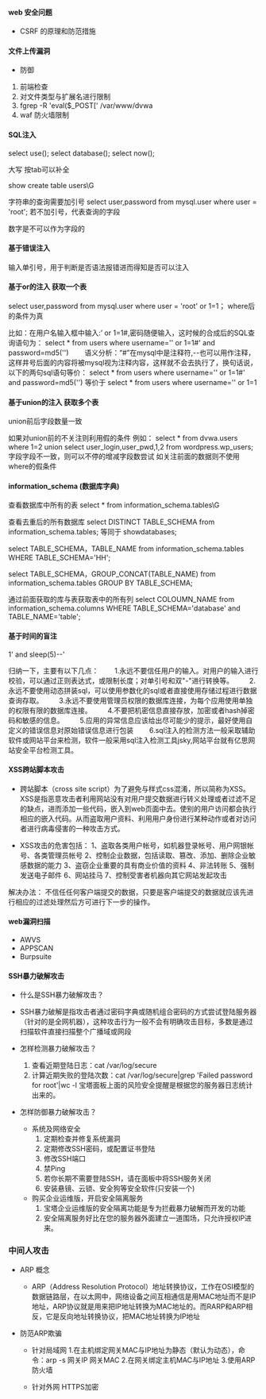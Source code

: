 #### web 安全问题
- CSRF 的原理和防范措施


#### 文件上传漏洞
-  防御
1. 前端检查  
2. 对文件类型与扩展名进行限制
3. fgrep -R 'eval($_POST[' /var/www/dvwa
4. waf 防火墙限制



#### SQL注入
select use();
select database();
select now();


大写 按tab可以补全

show create table users\G


字符串的查询需要加引号
select user,password from mysql.user where user = 'root';
若不加引号，代表查询的字段

数字是不可以作为字段的

#### 基于错误注入
输入单引号，用于判断是否语法报错进而得知是否可以注入



#### 基于or的注入 获取一个表
select user,password from mysql.user where user = 'root' or 1=1；
where后的条件为真


比如：在用户名输入框中输入:’ or 1=1#,密码随便输入，这时候的合成后的SQL查询语句为：
select * from users where username='' or 1=1#' and password=md5('')
　　语义分析：“#”在mysql中是注释符,--也可以用作注释，这样井号后面的内容将被mysql视为注释内容，这样就不会去执行了，换句话说，以下的两句sql语句等价：
select * from users where username='' or 1=1#' and password=md5('')
等价于
select * from users where username='' or 1=1



#### 基于union的注入 获取多个表
union前后字段数量一致

如果对union前的不关注则利用假的条件
例如：
select * from dvwa.users where 1=2 union select user_login,user_pwd,1,2 from wordpress.wp_users;
字段字段不一致，则可以不停的增减字段数尝试
如关注前面的数据则不使用where的假条件


#### information_schema (数据库字典)
查看数据库中所有的表
select * from information_schema.tables\G

查看去重后的所有数据库
select DISTINCT TABLE_SCHEMA from information_schema.tables;
等同于 showdatabases;

select TABLE_SCHEMA，TABLE_NAME from information_schema.tables WHERE TABLE_SCHEMA='HH';

select TABLE_SCHEMA，GROUP_CONCAT(TABLE_NAME) from information_schema.tables GROUP BY TABLE_SCHEMA;

通过前面获取的库与表获取表中的所有列
select COLOUMN_NAME from information_schema.columns WHERE TABLE_SCHEMA='database' and TABLE_NAME='table';


#### 基于时间的盲注
1' and sleep(5)--'


归纳一下，主要有以下几点：
　　1.永远不要信任用户的输入。对用户的输入进行校验，可以通过正则表达式，或限制长度；对单引号和双"-"进行转换等。
　　2.永远不要使用动态拼装sql，可以使用参数化的sql或者直接使用存储过程进行数据查询存取。
　　3.永远不要使用管理员权限的数据库连接，为每个应用使用单独的权限有限的数据库连接。
　　4.不要把机密信息直接存放，加密或者hash掉密码和敏感的信息。
　　5.应用的异常信息应该给出尽可能少的提示，最好使用自定义的错误信息对原始错误信息进行包装
　　6.sql注入的检测方法一般采取辅助软件或网站平台来检测，软件一般采用sql注入检测工具jsky,网站平台就有亿思网站安全平台检测工具。



#### XSS跨站脚本攻击
- 跨站脚本（cross site script）为了避免与样式css混淆，所以简称为XSS。XSS是指恶意攻击者利用网站没有对用户提交数据进行转义处理或者过滤不足的缺点，进而添加一些代码，嵌入到web页面中去。使别的用户访问都会执行相应的嵌入代码。从而盗取用户资料、利用用户身份进行某种动作或者对访问者进行病毒侵害的一种攻击方式。

- XSS攻击的危害包括：
1、盗取各类用户帐号，如机器登录帐号、用户网银帐号、各类管理员帐号
2、控制企业数据，包括读取、篡改、添加、删除企业敏感数据的能力
3、盗窃企业重要的具有商业价值的资料
4、非法转账
5、强制发送电子邮件
6、网站挂马
7、控制受害者机器向其它网站发起攻击


解决办法：
不信任任何客户端提交的数据，只要是客户端提交的数据就应该先进行相应的过滤处理然后方可进行下一步的操作。





#### web漏洞扫描
- AWVS
- APPSCAN
- Burpsuite


#### SSH暴力破解攻击
-  什么是SSH暴力破解攻击？
  - SSH暴力破解是指攻击者通过密码字典或随机组合密码的方式尝试登陆服务器（针对的是全网机器），这种攻击行为一般不会有明确攻击目标，多数是通过扫描软件直接扫描整个广播域或网段

- 怎样检测暴力破解攻击？
  1. 查看近期登陆日志：cat /var/log/secure
  2. 计算近期失败的登陆次数：cat /var/log/secure|grep 'Failed password for root'|wc -l
  宝塔面板上面的风险安全提醒是根据您的服务器日志统计出来的。

- 怎样防御暴力破解攻击？
  - 系统及网络安全
    1. 定期检查并修复系统漏洞
    2. 定期修改SSH密码，或配置证书登陆
    3. 修改SSH端口
    4. 禁Ping
    5. 若你长期不需要登陆SSH，请在面板中将SSH服务关闭
    6. 安装悬镜、云锁、安全狗等安全软件(只安装一个)
  - 购买企业运维版，开启安全隔离服务
    1. 宝塔企业运维版的安全隔离功能是专为拦截暴力破解而开发的功能
    2. 安全隔离服务好比在您的服务器外面建立一道围场，只允许授权IP进来。


### 中间人攻击
- ARP 概念
  - ARP（Address Resolution Protocol）地址转换协议，工作在OSI模型的数据链路层，在以太网中，网络设备之间互相通信是用MAC地址而不是IP地址，ARP协议就是用来把IP地址转换为MAC地址的。而RARP和ARP相反，它是反向地址转换协议，把MAC地址转换为IP地址

- 防范ARP欺骗
  - 针对局域网
  1.在主机绑定网关MAC与IP地址为静态（默认为动态），命令：arp -s 网关IP 网关MAC
  2.在网关绑定主机MAC与IP地址
  3.使用ARP防火墙

  - 针对外网
  HTTPS加密
